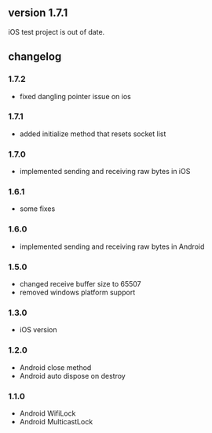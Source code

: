 ## version 1.7.1

iOS test project is out of date.


## changelog

### 1.7.2
- fixed dangling pointer issue on ios

### 1.7.1
- added initialize method that resets socket list

### 1.7.0
- implemented sending and receiving raw bytes in iOS

### 1.6.1
- some fixes

### 1.6.0
- implemented sending and receiving raw bytes in Android

### 1.5.0
- changed receive buffer size to 65507
- removed windows platform support

### 1.3.0
- iOS version
### 1.2.0
- Android close method
- Android auto dispose on destroy

### 1.1.0
- Android WifiLock
- Android MulticastLock
